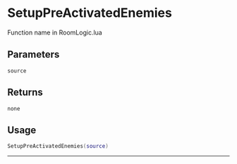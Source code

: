 # SetupPreActivatedEnemies
Function name in RoomLogic.lua
## Parameters
`source`
## Returns
`none`
## Usage
```lua
SetupPreActivatedEnemies(source)
```
---
